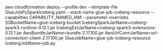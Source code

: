 aws cloudformation deploy --profile dev --template-file GlueJobPySparkIceberg.yaml --stack-name glue-job-iceberg-resource --capabilities CAPABILITY_NAMED_IAM --parameter-overrides S3BucketName=glue-iceberg-bucket IcebergSparkJarName=iceberg-spark3-runtime-0.12.1.jar IcebergExtJarName=iceberg-spark3-extensions-0.12.1.jar AwsBundleJarName=bundle-2.17.100.jar AwsUrlConnJarName=url-connection-client-2.17.100.jar GlueJobName=glue-job-iceberg-resource IcebergJobName=job.py

